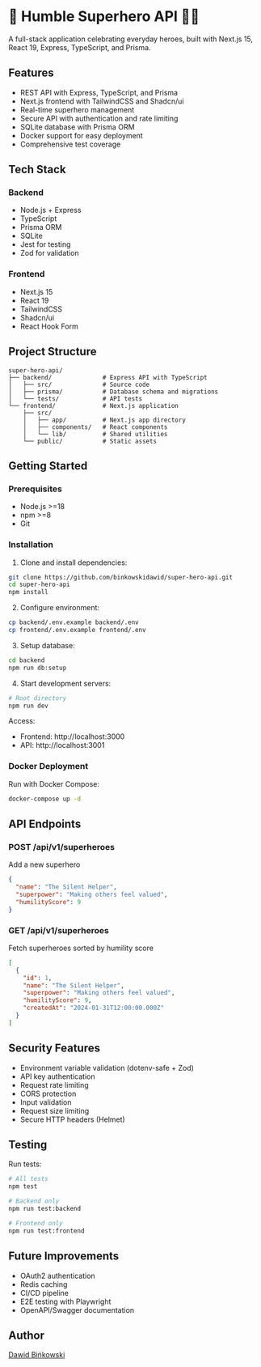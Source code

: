# 🦸 Humble Superhero API 🦸‍♀️

A full-stack application celebrating everyday heroes, built with Next.js 15, React 19, Express, TypeScript, and Prisma.

## Features

- REST API with Express, TypeScript, and Prisma
- Next.js frontend with TailwindCSS and Shadcn/ui
- Real-time superhero management
- Secure API with authentication and rate limiting
- SQLite database with Prisma ORM
- Docker support for easy deployment
- Comprehensive test coverage

## Tech Stack

### Backend

- Node.js + Express
- TypeScript
- Prisma ORM
- SQLite
- Jest for testing
- Zod for validation

### Frontend

- Next.js 15
- React 19
- TailwindCSS
- Shadcn/ui
- React Hook Form

## Project Structure

```
super-hero-api/
├── backend/              # Express API with TypeScript
│   ├── src/              # Source code
│   ├── prisma/           # Database schema and migrations
│   └── tests/            # API tests
└── frontend/             # Next.js application
    ├── src/
    │   ├── app/          # Next.js app directory
    │   ├── components/   # React components
    │   └── lib/          # Shared utilities
    └── public/           # Static assets

```

## Getting Started

### Prerequisites

- Node.js >=18
- npm >=8
- Git

### Installation

1. Clone and install dependencies:

```bash
git clone https://github.com/binkowskidawid/super-hero-api.git
cd super-hero-api
npm install
```

2. Configure environment:

```bash
cp backend/.env.example backend/.env
cp frontend/.env.example frontend/.env
```

3. Setup database:

```bash
cd backend
npm run db:setup
```

4. Start development servers:

```bash
# Root directory
npm run dev
```

Access:

- Frontend: http://localhost:3000
- API: http://localhost:3001

### Docker Deployment

Run with Docker Compose:

```bash
docker-compose up -d
```

## API Endpoints

### POST /api/v1/superheroes

Add a new superhero

```json
{
  "name": "The Silent Helper",
  "superpower": "Making others feel valued",
  "humilityScore": 9
}
```

### GET /api/v1/superheroes

Fetch superheroes sorted by humility score

```json
[
  {
    "id": 1,
    "name": "The Silent Helper",
    "superpower": "Making others feel valued",
    "humilityScore": 9,
    "createdAt": "2024-01-31T12:00:00.000Z"
  }
]
```

## Security Features

- Environment variable validation (dotenv-safe + Zod)
- API key authentication
- Request rate limiting
- CORS protection
- Input validation
- Request size limiting
- Secure HTTP headers (Helmet)

## Testing

Run tests:

```bash
# All tests
npm test

# Backend only
npm run test:backend

# Frontend only
npm run test:frontend
```

## Future Improvements

- OAuth2 authentication
- Redis caching
- CI/CD pipeline
- E2E testing with Playwright
- OpenAPI/Swagger documentation

## Author

[Dawid Bińkowski](https://github.com/dawidbinkowski)

